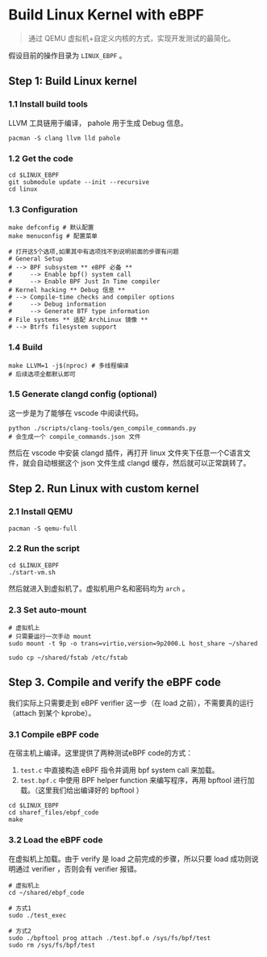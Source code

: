 # Build Linux Kernel with eBPF

> 通过 QEMU 虚拟机+自定义内核的方式，实现开发测试的最简化。

假设目前的操作目录为 `LINUX_EBPF` 。

## Step 1: Build Linux kernel

### 1.1 Install build tools

LLVM 工具链用于编译， pahole 用于生成 Debug 信息。

```shell
pacman -S clang llvm lld pahole
```

### 1.2 Get the code

```shell
cd $LINUX_EBPF
git submodule update --init --recursive 
cd linux
```

### 1.3 Configuration

```shell
make defconfig # 默认配置
make menuconfig # 配置菜单

# 打开这5个选项,如果其中有选项找不到说明前面的步骤有问题
# General Setup
# --> BPF subsystem ** eBPF 必备 **
#     --> Enable bpf() system call
#     --> Enable BPF Just In Time compiler
# Kernel hacking ** Debug 信息 **
# --> Compile-time checks and compiler options
#     --> Debug information
#     --> Generate BTF type information
# File systems ** 适配 ArchLinux 镜像 **
# --> Btrfs filesystem support
```

### 1.4 Build

```shell
make LLVM=1 -j$(nproc) # 多线程编译
# 后续选项全都默认即可
```

### 1.5 Generate clangd config (optional)

这一步是为了能够在 vscode 中阅读代码。

```shell
python ./scripts/clang-tools/gen_compile_commands.py
# 会生成一个 compile_commands.json 文件
```

然后在 vscode 中安装 clangd 插件，再打开 linux 文件夹下任意一个C语言文件，就会自动根据这个 json 文件生成 clangd 缓存，然后就可以正常跳转了。

## Step 2. Run Linux with custom kernel

### 2.1 Install QEMU

```shell
pacman -S qemu-full
```

### 2.2 Run the script

```shell
cd $LINUX_EBPF
./start-vm.sh
```

然后就进入到虚拟机了。虚拟机用户名和密码均为 `arch` 。

### 2.3 Set auto-mount

```shell
# 虚拟机上
# 只需要运行一次手动 mount
sudo mount -t 9p -o trans=virtio,version=9p2000.L host_share ~/shared

sudo cp ~/shared/fstab /etc/fstab
```

## Step 3. Compile and verify the eBPF code

我们实际上只需要走到 eBPF verifier 这一步（在 load 之前），不需要真的运行（attach 到某个 kprobe）。

### 3.1 Compile eBPF code

在宿主机上编译。这里提供了两种测试eBPF code的方式：

1. `test.c` 中直接构造 eBPF 指令并调用 bpf system call 来加载。
2. `test.bpf.c` 中使用 BPF helper function 来编写程序，再用 bpftool 进行加载。（这里我们给出编译好的 bpftool ）

```shell
cd $LINUX_EBPF
cd sharef_files/ebpf_code
make
```

### 3.2 Load the eBPF code

在虚拟机上加载。由于 verify 是 load 之前完成的步骤，所以只要 load 成功则说明通过 verifier ，否则会有 verifier 报错。

```shell
# 虚拟机上
cd ~/shared/ebpf_code

# 方式1
sudo ./test_exec

# 方式2
sudo ./bpftool prog attach ./test.bpf.o /sys/fs/bpf/test
sudo rm /sys/fs/bpf/test
```
